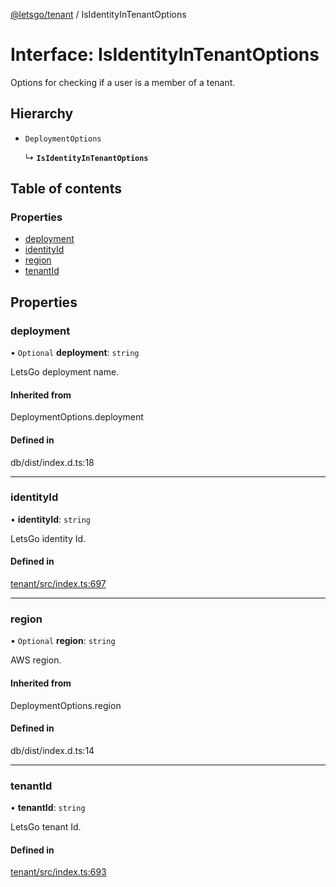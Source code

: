 [@letsgo/tenant](../README.md) / IsIdentityInTenantOptions

# Interface: IsIdentityInTenantOptions

Options for checking if a user is a member of a tenant.

## Hierarchy

- `DeploymentOptions`

  ↳ **`IsIdentityInTenantOptions`**

## Table of contents

### Properties

- [deployment](IsIdentityInTenantOptions.md#deployment)
- [identityId](IsIdentityInTenantOptions.md#identityid)
- [region](IsIdentityInTenantOptions.md#region)
- [tenantId](IsIdentityInTenantOptions.md#tenantid)

## Properties

### deployment

• `Optional` **deployment**: `string`

LetsGo deployment name.

#### Inherited from

DeploymentOptions.deployment

#### Defined in

db/dist/index.d.ts:18

___

### identityId

• **identityId**: `string`

LetsGo identity Id.

#### Defined in

[tenant/src/index.ts:697](https://github.com/47chapters/letsgo/blob/5310a6f/packages/tenant/src/index.ts#L697)

___

### region

• `Optional` **region**: `string`

AWS region.

#### Inherited from

DeploymentOptions.region

#### Defined in

db/dist/index.d.ts:14

___

### tenantId

• **tenantId**: `string`

LetsGo tenant Id.

#### Defined in

[tenant/src/index.ts:693](https://github.com/47chapters/letsgo/blob/5310a6f/packages/tenant/src/index.ts#L693)
